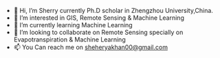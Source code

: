 - 👋 Hi, I’m Sherry currently Ph.D scholar in Zhengzhou University,China.
- 👀 I’m interested in GIS, Remote Sensing & Machine Learning 
- 🌱 I’m currently learning Machine Learning 
- 💞️ I’m looking to collaborate on Remote Sensing specially on Evapotranspiration & Machine Learning 
- 📫 You Can reach me on sheheryakhan00@gmail.com

<!---
SherryZZU/SherryZZU is a ✨ special ✨ repository because its `README.md` (this file) appears on your GitHub profile.
You can click the Preview link to take a look at your changes.
--->
